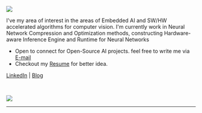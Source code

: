 <img src="https://capsule-render.vercel.app/api?type=waving&color=gradient&height=300&section=header&text=Hi!%20I%27m%20%20Vimal%20William.&fontSize=60"></img>


<p>I've my area of interest in the areas of Embedded AI and SW/HW accelerated algorithms for computer vision. I'm currently work in Neural Network Compression and Optimization methods, constructing Hardware-aware Inference Engine and Runtime for Neural Networks</p>

- Open to connect for Open-Source AI projects. feel free to write me via [E-mail](mailto:vimalwilliam99@gmail.com)
- Checkout my [Resume](https://drive.google.com/file/d/1dg6EmDZWFENOv_dxGicrRb_jNsvyf-ZE/view?usp=sharing) for better idea. 

[LinkedIn](https://www.linkedin.com/in/vimal-william-6b24b0165/) | [Blog](https://vimalwill.github.io/)

<br>


![](https://github-readme-stats.vercel.app/api?username=VimalWill&theme=tokyonight&hide_border=false&include_all_commits=false&count_private=false)<br/>

---
<!-- Proudly created with GPRM ( https://gprm.itsvg.in ) -->
